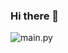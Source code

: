 ### Hi there 👋
![main.py](https://media.discordapp.net/attachments/812402065610768445/907446208811905024/image-removebg-preview.png)
